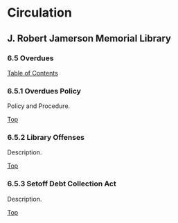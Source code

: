 [0]: ../README.md
[6.5]: overdues.md

# Circulation
## J. Robert Jamerson Memorial Library
### 6.5 Overdues
[Table of Contents][0]

### 6.5.1 Overdues Policy [](#overdue-policy)
Policy and Procedure.

[Top][6.5]

### 6.5.2 Library Offenses [](#library-offenses)
Description.

[Top][6.5]

### 6.5.3 Setoff Debt Collection Act [](#setoff-debt-collection-act)
Description.

[Top][6.5]